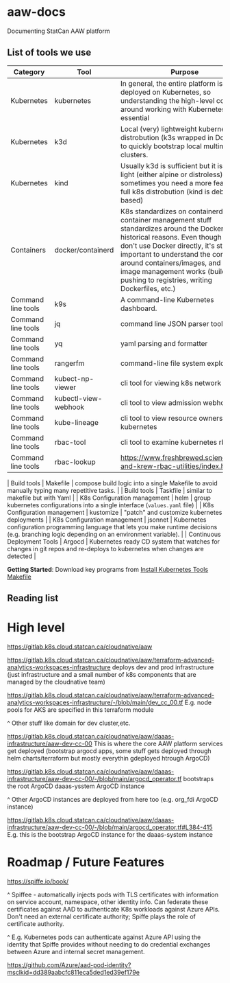 # aaw-docs
Documenting StatCan AAW platform

## List of tools we use

| Category                     | Tool              | Purpose                                                                                                                                                                                                                                                                                                                                       |
| ---------------------------- | ----------------- | --------------------------------------------------------------------------------------------------------------------------------------------------------------------------------------------------------------------------------------------------------------------------------------------------------------------------------------------- |
| Kubernetes                   | kubernetes        | In general, the entire platform is deployed on Kubernetes, so understanding the high-level concepts around working with Kubernetes is essential                                                                                                                                                                                               |
| Kubernetes                   | k3d               | Local (very) lightweight kubernetes distrobution (k3s wrapped in Docker) to quickly bootstrap local multinode clusters.                                                                                                                                                                                                                       |
| Kubernetes                   | kind              | Usually k3d is sufficient but it is very light (either alpine or distroless), so sometimes you need a more feature-full k8s distrobution (kind is debian-based)                                                                                                                                                                               |
| Containers                   | docker/containerd | K8s standardizes on containerd, but all container management stuff standardizes around the Docker API for historical reasons. Even though we don't use Docker directly, it's still important to understand the concepts around containers/images, and how image management works (building, pushing to registries, writing Dockerfiles, etc.) |
| Command line tools           | k9s               | A command-line Kubernetes dashboard.                                                                                                                                                                                                                                                                                                          |
| Command line tools           | jq                | command line JSON parser tool                                                                                                                                                                                                                                                                                                                 |
| Command line tools           | yq                | yaml parsing and formatter                                                                                                                                                                                                                                                                                                                    |
| Command line tools           | rangerfm          | command-line file system explorer.                                                                                                                                                                                                                                                                                                            |
| Command line tools | kubect-np-viewer | cli tool for viewing k8s network policies |
| Command line tools | kubectl-view-webhook | cli tool to view admission webhooks |
| Command line tools | kube-lineage | cli tool to view resource ownership in kubernetes |
| Command line tools | rbac-tool | cli tool to examine kubernetes rbac |
| Command line tools | rbac-lookup | https://www.freshbrewed.science/k8s-and-krew-rbac-utilities/index.html |

| Build tools                  | Makefile          | compose build logic into a single Makefile to avoid manually typing many repetitive tasks.                                                                                                                                                                                                                                                    |
| Build tools                  | Taskfile          | similar to makefile but with Yaml                                                                                                                                                                                                                                                                                                             |
| K8s Configuration management | helm              | group kubernetes configurations into a single interface (`values.yaml` file)                                                                                                                                                                                                                                                                  |
| K8s Configuration management | kustomize         | "patch" and customize kubernetes deployments                                                                                                                                                                                                                                                                                                  |
| K8s Configuration management | jsonnet           | Kubernetes configuration programming language that lets you make runtime decisions (e.g. branching logic depending on an environment variable).                                                                                                                                                                                               |
| Continuous Deployment Tools  | Argocd            | Kubernetes ready CD system that watches for changes in git repos and re-deploys to kubernetes when changes are detected                                                                                                                                                                                                                       |

**Getting Started**: Download key programs from [Install Kubernetes Tools Makefile](https://gist.github.com/blairdrummond/c147d67f78028f84f8b56a57dea337b5)

## Reading list


# High level

https://gitlab.k8s.cloud.statcan.ca/cloudnative/aaw

https://gitlab.k8s.cloud.statcan.ca/cloudnative/aaw/terraform-advanced-analytics-workspaces-infrastructure deploys dev and prod infrastructure (just infrastructure and a small number of k8s components that are managed by the cloudnative team)

https://gitlab.k8s.cloud.statcan.ca/cloudnative/aaw/terraform-advanced-analytics-workspaces-infrastructure/-/blob/main/dev_cc_00.tf E.g. node pools for AKS are specified in this terraform module

^ Other stuff like domain for dev cluster,etc.



https://gitlab.k8s.cloud.statcan.ca/cloudnative/aaw/daaas-infrastructure/aaw-dev-cc-00 This is where the core AAW platform services get deployed (bootstrap argocd apps, some stuff gets deployed through helm charts/terraform but mostly everythin gdeployed htrough ArgoCD)

https://gitlab.k8s.cloud.statcan.ca/cloudnative/aaw/daaas-infrastructure/aaw-dev-cc-00/-/blob/main/argocd_operator.tf bootstraps the root ArgoCD daaas-ysstem ArgoCD instance

^ Other ArgoCD instances are deployed from here too (e.g. org_fdi ArgoCD instance)

https://gitlab.k8s.cloud.statcan.ca/cloudnative/aaw/daaas-infrastructure/aaw-dev-cc-00/-/blob/main/argocd_operator.tf#L384-415 E.g. this is the bootstrap ArgoCD instance for the daaas-system instance



# Roadmap / Future Features

https://spiffe.io/book/

^ Spiffee - automatically injects pods with TLS certificates with information on service account, namespace, other identity info. Can federate these certificates against AAD to authenticate K8s workloads against Azure APIs. Don't need an external certificate authority; Spiffe plays the role of certificate authority.

^ E.g. Kubernetes pods can authenticate against Azure API using the identity that Spiffe provides without needing to do credential exchanges between Azure and internal secret management.


https://github.com/Azure/aad-pod-identity?msclkid=dd389aabcfc811eca5ded1ed39ef179e



